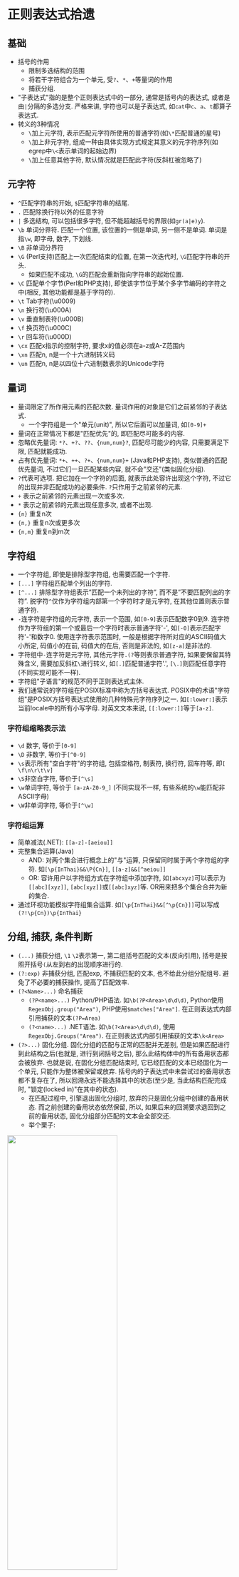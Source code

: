 # 正则表达式拾遗

## 基础

- 括号的作用
  - 限制多选结构的范围
  - 将若干字符组合为一个单元, 受`?`、`*`、`+`等量词的作用
  - 捕获分组.
- "子表达式"指的是整个正则表达式中的一部分, 通常是括号内的表达式, 或者是由`|`分隔的多选分支. 严格来讲, 字符也可以是子表达式, 如`cat`中`c`、`a`、`t`都算子表达式.
- 转义的3种情况
  - `\`加上元字符, 表示匹配元字符所使用的普通字符(如`\*`匹配普通的星号)
  - `\`加上非元字符, 组成一种由具体实现方式规定其意义的元字符序列(如egrep中`\<`表示单词的起始边界)
  - `\`加上任意其他字符, 默认情况就是匹配此字符(反斜杠被忽略了)

## 元字符

- `^`匹配字符串的开始, `$`匹配字符串的结尾.
- `.` 匹配除换行符以外的任意字符
- `|` 多选结构, 可以包括很多字符, 但不能超越括号的界限(如`gr(a|e)y`).
- `\b` 单词分界符. 匹配一个位置, 该位置的一侧是单词, 另一侧不是单词. 单词是指`\w`, 即字母, 数字, 下划线.
- `\B` 非单词分界符
- `\G` (Perl支持)匹配上一次匹配结束的位置, 在第一次迭代时, `\G`匹配字符串的开头.
  - 如果匹配不成功, `\G`的匹配会重新指向字符串的起始位置.
- `\C` 匹配单个字节(Perl和PHP支持), 即使该字节位于某个多字节编码的字符之中(相反, 其他功能都是基于字符的).
- `\t` Tab字符(\u0009)
- `\n` 换行符(\u000A)
- `\v` 垂直制表符(\u000B)
- `\f` 换页符(\u000C)
- `\r` 回车符(\u000D)
- `\cx` 匹配x指示的控制字符, 要求x的值必须在a-z或A-Z范围内
- `\xn` 匹配n, n是一个十六进制转义码
- `\un` 匹配n, n是以四位十六进制数表示的Unicode字符

## 量词

- 量词限定了所作用元素的匹配次数. 量词作用的对象是它们之前紧邻的子表达式.
  - 一个字符组是一个"单元(unit)", 所以它后面可以加量词, 如`[0-9]+`
- 量词在正常情况下都是"匹配优先"的, 即匹配尽可能多的内容.
- 忽略优先量词: `*?`、`+?`、`??`、`{num,num}?`, 匹配尽可能少的内容, 只需要满足下限, 匹配就能成功.
- 占有优先量词: `*+`、`++`、`?+`、`{num,num}+` (Java和PHP支持), 类似普通的匹配优先量词, 不过它们一旦匹配某些内容, 就不会"交还"(类似固化分组).
- `?`代表可选项. 把它加在一个字符的后面, 就表示此处容许出现这个字符, 不过它的出现并非匹配成功的必要条件. `?`只作用于之前紧邻的元素.
- `+` 表示之前紧邻的元素出现一次或多次.
- `*` 表示之前紧邻的元素出现任意多次, 或者不出现.
- `{n}` 重复n次
- `{n,}` 重复n次或更多次
- `{n,m}` 重复n到m次

## 字符组

- 一个字符组, 即使是排除型字符组, 也需要匹配一个字符.
- `[...]` 字符组匹配单个列出的字符.
- `[^...]` 排除型字符组表示”匹配一个未列出的字符”, 而不是”不要匹配列出的字符”. 脱字符`^`仅作为字符组内部第一个字符时才是元字符, 在其他位置则表示普通字符.
- `-`连字符是字符组的元字符, 表示一个范围, 如`[0-9]`表示匹配数字0到9. 连字符作为字符组的第一个或最后一个字符时表示普通字符'-', 如`[-0]`表示匹配字符'-'和数字0. 使用连字符表示范围时, 一般是根据字符所对应的ASCII码值大小所定, 码值小的在前, 码值大的在后, 否则是非法的, 如`[z-a]`是非法的.
- 字符组中`-`连字符是元字符, 其他元字符`.(?`等则表示普通字符, 如果要保留其特殊含义, 需要加反斜杠`\`进行转义, 如`[.]`匹配普通字符'.', `[\.]`则匹配任意字符(不同实现可能不一样).
- 字符组"子语言"的规范不同于正则表达式主体.
- 我们通常说的字符组在POSIX标准中称为方括号表达式. POSIX中的术语"字符组"是POSIX方括号表达式使用的几种特殊元字符序列之一. 如`[:lower:]`表示当前locale中的所有小写字母. 对英文文本来说, `[[:lower:]]`等于`[a-z]`.

### 字符组缩略表示法

- `\d` 数字, 等价于`[0-9]`
- `\D` 非数字, 等价于`[^0-9]`
- `\s`表示所有"空白字符"的字符组, 包括空格符, 制表符, 换行符, 回车符等, 即`[ \f\n\r\t\v]`
- `\S`非空白字符, 等价于`[^\s]`
- `\w`单词字符, 等价于 `[a-zA-Z0-9_]` (不同实现不一样, 有些系统的`\w`能匹配非ASCII字母)
- `\W`非单词字符, 等价于`[^\w]`

### 字符组运算

- 简单减法(.NET): `[[a-z]-[aeiou]]`
- 完整集合运算(Java)
  - AND: 对两个集合进行概念上的"与"运算, 只保留同时属于两个字符组的字符. 如`[\p{InThai}&&\P{Cn}]`, `[[a-z]&&[^aeiou]]`
  - OR: 容许用户以字符组方式在字符组中添加字符, 如`[abcxyz]`可以表示为`[[abc][xyz]]`, `[abc[xyz]]`或`[[abc]xyz]`等. OR用来把多个集合合并为新的集合.
- 通过环视功能模拟字符组集合运算. 如`[\p{InThai}&&[^\p{Cn}]]`可以写成`(?!\p{Cn})\p{InThai}`

## 分组, 捕获, 条件判断

- `(...)` 捕获分组, `\1` `\2`表示第一, 第二组括号匹配的文本(反向引用), 括号是按照开括号`(`从左到右的出现顺序进行的.
- `(?:exp)` 非捕获分组, 匹配exp, 不捕获匹配的文本, 也不给此分组分配组号. 避免了不必要的捕获操作, 提高了匹配效率.
- `(?<Name>...)` 命名捕获
  - `(?P<name>...)` Python/PHP语法. 如`\b(?P<Area>\d\d\d)`, Python使用`RegexObj.group("Area")`, PHP使用`$matches["Area"]`. 在正则表达式内部引用捕获的文本`(?P=Area)`
  - `(?<name>...)` .NET语法. 如`\b(?<Area>\d\d\d)`, 使用`RegexObj.Groups("Area")`. 在正则表达式内部引用捕获的文本`\k<Area>`
- `(?>...)` 固化分组. 固化分组的匹配与正常的匹配并无差别, 但是如果匹配进行到此结构之后(也就是, 进行到闭括号之后), 那么此结构体中的所有备用状态都会被放弃. 也就是说, 在固化分组匹配结束时, 它已经匹配的文本已经固化为一个单元, 只能作为整体被保留或放弃. 括号内的子表达式中未尝试过的备用状态都不复存在了, 所以回溯永远不能选择其中的状态(至少是, 当此结构匹配完成时, "锁定(locked in)"在其中的状态).
  - 在匹配过程中, 引擎退出固化分组时, 放弃的只是固化分组中创建的备用状态. 而之前创建的备用状态依然保留, 所以, 如果后来的回溯要求退回到之前的备用状态, 固化分组部分匹配的文本会全部交还.
  - 举个栗子:
<img src="https://raw.githubusercontent.com/tzstone/MarkdownPhotos/master/%E5%9B%BA%E8%AF%9D%E5%88%86%E7%BB%84%E7%9A%84%E4%BE%8B%E5%AD%90.jpeg" width="70%" height="50%" align=center />

- `(?if then|else)` 条件判断. if部分是特殊的条件表达式, then和else部分是普通的子表达式. 如果if部分测试为真, 则尝试then的表达式, 否则尝试else部分(else部分也可以不出现, 此时可以省略'|').
  - `测试对捕获型括号的特殊引用`. 如果if部分是一个括号中的编号, 而对应编号的捕获型括号参与了匹配, 其值为"true". "参与匹配"不等于"实际匹配了文本". 例如:
    - 匹配可能包含在`<...>`中的单词: `(<)?\w+(?(1)>)`可以, `(<?)\w+(?(1)>)`则不行. 因为第二个例子中捕获型括号不是可选的(其中的`<`才是), 无论`<`是否匹配了文本, 第一组捕获型括号都"参与匹配", 所以`(?(1)...)`中if部分总是"true".
  - `用环视做测试`: `(?(?<=NUM:)\d+|\w+)`会在`NUM:`之后的位置尝试匹配`\d+`, 而在其他位置匹配`\w+`

## 匹配模式

- `/g` 全局匹配, 第一次匹配成功后继续搜索其他匹配项, 直至找到所有匹配.
- `/m` 增强的行锚点, `^`和`$`会从字符串模式切换到逻辑行模式.(即`^`,`$`分别匹配一行的开始和结束). 支持此模式的程序通常还提供了`\A`和`\Z`, 它们的作用与与普通的`^`和`$`一样, 只是在此模式下它们的意义不会发生变化. 有些实现方式中, `$`和`\Z`能够匹配字符串内部的换行符, 不过通常会提供`\z`, 唯一匹配整个字符串的结尾位置.
- `/i` 不区分大小写
- `/u` Unicode模式(javascript的ES6新增), 用来正确处理大于`\uFFFF`的Unicode字符。也就是说，会正确处理四个字节的UTF-16编码
- `/y` 与`/g`都是全局匹配(javascript的ES6新增), 不同在于: lastIndex属性指定每次搜索的开始位置, `/g`从这个位置开始向后搜索, 直到发现匹配为止; 但是`/y`要求必须在lastIndex指定的位置发现匹配, 即y修饰符确保匹配必须从剩下的第一个位置开始
- `/x` 宽松排列(Perl支持)
- `/s` 单行文本模式(perl支持), 点号不受限制, 可以匹配任何字符(包括换行符).
- `(?#...)`和`#...` 注释模式
- `\Q...\E` (Java, PHP, Perl支持)文字文本(literal text)模式, 消除其中除`\E`之外所有元字符的特殊含义, 其中的所有字符都会被当成普通文字文本来对待.

### 模式修饰符`(?modifier)`

- 许多流派容许在正则表达式中设定匹配模式. 如`(?i)`会启用不区分大小写的匹配, 而`(?-i)`会停用此功能. 例如, `<B>(?i)very(?-i)</B>`会对中间的`very`进行不区分大小写的匹配. 常见的模式修饰符字母:
  - `i` 不区分大小写的匹配模式
  - `x` 宽松排列和注释模式
  - `s` 点号通配模式
  - `m` 增强的行锚点模式

- 模式作用范围`(?modifier:...)`, 如`(?i:...)`表示模式修饰符的作用范围只有在括号内有效.

## 环视(lookaround)

- 环视结构不匹配任何字符, 只匹配文本中的特定位置. 环视不会消耗字符.
- 环视不会匹配字符, 但环视中的分组仍然会被捕获. 如`(?=(\d{3})+(?!\d))`中会捕获`(\d{3})`
- 环视结构中的子表达式会保存备用状态, 进行必要的回溯. 如果环视结构的匹配尝试结束(成功或失败), 在尝试中创造的所有备用状态都会被放弃(放弃备用状态这一点类似固化分组和占有优先量词).
  - 用肯定环视模拟固化分组: `(?=(regex))\1`可模拟`(?>regex)`
- 顺序环视顺序(从左至右)查看文本, 尝试匹配子表达式, 如果能够匹配, 就返回匹配成功信息.
  - `(?=exp)` 肯定型顺序环视, 表示如果当前位置右边的字符能匹配`exp`则匹配成功
  - `(?!exp)` 否定型顺序环视, `exp`不能匹配右侧文本
- 逆序环视逆序(从右向左)查看文本, 尝试匹配子表达式, 如果能够匹配, 就返回匹配成功信息.
  - `(?<=exp)` 肯定型逆序环视, 表示如果当前位置左边的字符能匹配`exp`则匹配成功
  - `(?<!exp)` 否定型逆序环视, `exp`不能匹配左侧文本

## 组合字符

- 一个字符在Unicode中可能由两个代码点构成. 如`à`在Unicode中由U+0061(`a`)和钝重音U+0300(`̀`, 组合字符)构成. Unicode提供了许多组合字符, 用来修饰(结合)一个基本字符.
- 许多程序把"字符"和"代码点"视为等价, 也就是说, 点号可以匹配单个的代码点, 无论是基本字符还是组合字符. 所以`à`能够由`^..$`匹配, 而不是`^.$`
- 如果有两个代码点的字符, 后面跟有一个量词, 量词作用的其实是第二个代码点.
- Perl和PHP支持使用`\X`缩略表示`\P{M}\p{M}*`, 它可以视为点号的扩展. 它匹配一个基本字符, 之后可能有任意数目的组合字符. `\P{M}`匹配不是组合字符的代码点, `\p{M}*`匹配零个或多个组合字符的代码点.
  - `\X`始终能匹配换行符和其他Unicode行终结符
  - `\X`不能匹配以组合字符开头的字符

## Unicode属性, 字母表, 区块

- Unicode是一套字符映射规则, 它还定义了每个字符的性质(qualities).

<img src="https://raw.githubusercontent.com/tzstone/MarkdownPhotos/master/%E5%9F%BA%E6%9C%AC%E7%9A%84Unicode%E5%B1%9E%E6%80%A7%E5%88%86%E7%B1%BB.jpeg" width="70%" height="50%" align=center />


- 字母表(Scripts) 有的系统能够按照字母表(书写系统 writing system)的名字以`\p{...}`来匹配. 例如, 用`\p{Hebrew}`匹配希伯来文独有的字符
  - 字母表不会包含特定的书写系统中的所有字符, 而只包含独属于(或者计划独属于)此书写系统中的字符. 常见的字符, 例如空格和标点不属于任何字母表, 而是属于通用的IsCommon伪字母表, 用`\p{IsCommon}`匹配.
- 区块(Block), 表示Unicode字符映射表中一定范围内的代码点. 例如, Tibetan区块表是从`U+0F00`到`U+0FFF`的256个代码点. 其中的字符在perl中可以用`\p{InTibetan}`来匹配.

## 正则引擎

### 分类

- 主要分为两大类: DFA和NFA. POSIX标准出台后, 规定了正则表达式的应有行为, NFA需要修改才能符合标准, 所以粗略可以分为3类:
  - DFA(包括符合或不符合POSIX标准的)
  - 传统型NFA
  - POSIX NFA

### 匹配的规则(适用所有引擎)

- 优先选择最左端(最靠开头)的匹配结果
  - 由来: 匹配先从需要查找的字符串的起始位置尝试匹配. 尝试匹配的意思是, 在当前位置测试整个正则表达式能匹配的每样文本. 如果在当前位置测试了所有的可能之后不能找到匹配结果, 就需要从字符串的第二个字符之前的位置开始重新尝试. 在找到匹配结果以前必须在所有的位置重复此过程. 只有在尝试过所有的起始位置(直到字符串的最后一个字符)都不能找到匹配结果的情况下, 才会报告"匹配失败".
  - 该规则没有规定优先的匹配结果的长度
- 标准的匹配量词(`*`、`+`、`?`和`{n,m}`)是匹配优先的.
  - 总是尝试匹配尽可能多的字符, 直到匹配上限为止, 但为了整个表达式的匹配, 它们通常也需要"释放"(即"交还")一些字符.
    - `先来先服务`原则: 匹配优先的结构只会在被迫的情况下交还字符. 如用`^.*([0-9]+)`匹配"copyright 2003.", `$1`会捕获到`3`, 而不是`2003`, 因为`.*`优先匹配了所有字符, 在被迫交还了`3`后,`[0-9]+`已经能够匹配, 此时没有"必须"匹配的元素, 所以`.*`不会被迫交还`0`

### NFA引擎(非确定型有穷自动机): 表达式主导(regex-directed)

- 在子表达式与正则表达式的控制结构(多选分支, 括号以及匹配量词)的层级关系(layout)控制了整个匹配过程
- 例如, 用`to(nite|knight|night)`匹配文本"...tonight..."

 <img src="https://raw.githubusercontent.com/tzstone/MarkdownPhotos/master/%E8%A1%A8%E8%BE%BE%E5%BC%8F%E4%B8%BB%E5%AF%BC.jpeg" width="70%" height="50%" align=center />

### DFA引擎(确定型有穷自动机): 文本主导(text-directed)

- 扫描的字符串中的每个字符都对引擎进行了控制
- 如果引擎发现, 文本中出现的某个字符会令所有处理中的匹配可能失效, 就会返回某个之前保留的完整匹配. 如果不存在这样的完整匹配, 则要报告在当前位置无法匹配.
  - 如正则表达式`to(...)?`, 括号内的部分不是必须出现的, 但由于匹配优先的性质, 引擎会尝试匹配括号内的部分. 匹配过程中, 在尝试括号内的部分时, 完整匹配`('to')`已经保留下来, 以应付括号中的内容无法匹配的情况.
- 例如, 用`to(nite|knight|night)`匹配文本"...tonight..."

<img src="https://raw.githubusercontent.com/tzstone/MarkdownPhotos/master/%E6%96%87%E6%9C%AC%E4%B8%BB%E5%AF%BC.jpeg" width="70%" height="50%" align=center />

### NFA与DFA的比较

#### 预编译阶段

- 在使用正则表达式搜索之前, 两种引擎都会编译表达式. DFA会內建一张路线图(map), 描述"遇到这个和这个字符, 就该选择这个和那个可能的匹配". 字符串中的每个字符都会按照这张路线图来匹配. 有时候, 构造这张路线图可能需要相当的时间和内存. 相比之下, NFA的编译过程通常更快一些, 需要的内存也更少一些.

#### 匹配速度

- 对于简单文本的匹配测试, 两种引擎速度差不多. 一般来说, DFA的速度与正则表达式无关, 而NFA中两者直接相关.
  - 在NFA的匹配过程中, 目标文本中的某个字符可能会被正则表达式的不同部分重复检测(甚至有可能被同一部分反复检测). (NFA对于一个字符的输入可能存在多个以上的状态转移)
  - DFA引擎是确定型的, 目标文本中的每个字符只会检查(最多)一遍. 对于一个已经匹配的字符, 你无法知道它是否属于最终匹配(它可能属于最终会失败的匹配), 但因为引擎同时记录了所有可能的匹配, 这个字符只需要检测一次. (DFA对于每一个输入只存在一个选择)

#### 匹配结果

- `最左最长规则`: 在文本的某个特定位置有一个或多个匹配的可能, DFA会选择所有可能中能匹配最多文本的那个. 如`one(self)?(selfsufficient)?`来匹配字符串"oneselfsufficient". 传统型NFA会在第一次找到匹配时停下来, 所以返回`oneself`, POSIX NFA在第一次找到匹配后继续尝试其他所有可能(备用状态), 最后返回最长匹配文本`onselfsufficient`, DFA也会返回最长匹配文本`onselfsufficient`
  - 类似的, 在多选结构中, 传统型NFA是按序排列的(从左到右, 选择第一个匹配成功的分支), DFA和POSIX NFA是匹配优先的, 即总是匹配所有多选分支中能匹配最多文本的那个.
    - 有序排列的多选结构, 通过变换顺序, 可以实现匹配优先的功能. 如`(\.\d\d[1-9]|\.\d\d)\d*`等价于匹配优先的`(\.\d\d[1-9]?)\d*`

#### 匹配能力

- 传统型NFA支持忽略优先量词, DFA不支持, 忽略优先量词在POSIX NFA中没有意义(因为POSIX标准规定, 如果在字符串的某个位置存在多个可能的匹配, 应当返回的是最长的匹配)
- NFA支持占用优先量词, 固化分组, 环视, 有序的多选结构, DFA不支持
- NFA支持捕获型括号和回溯, DFA不支持
  - `回溯`: NFA会依次处理各个子表达式或组成元素, 遇到需要在多个可能成功的选项中进行选择的时候(如量词和多选结构), 它会选择其一, 同时记住其他选择, 以备返回时使用. 如果当前选项匹配成功, 且正则表达式余下部分也匹配成功, 则匹配结束. 如果当前选项匹配失败, 或者正则表达式后面的部分匹配失败, 那么引擎需要回溯到最后一个作出选择的地方, 选择其他备用选项继续尝试(`即把"当前状态"切换为最近保存的"备用状态"`). 这样, 引擎最终会尝试表达式的所有可能途径.
    - 如果需要在"进行尝试"和"跳过尝试"之间选择, 对于匹配优先量词, 引擎会优先选择"进行尝试", 而对于忽略优先量词, 会选择"跳过尝试".
    - 距离当前最近储存的选项就是当本地失败强制回溯时返回的. 使用的原则是LIFO(last in first out, 后进先出)
    - 回溯机制不但需要重新计算正则表达式和文本的对应位置, 也需要维护括号内的子表达式所匹配文本的状态(反向引用).
    - "备用状态"用来标记: 在需要的时候, 匹配可以从这里重新开始尝试. 它们保存了两个位置: 正则表达式中的位置, 和未尝试的分支在字符串中的位置.
      - 未进行回溯的匹配
      <img src="https://raw.githubusercontent.com/tzstone/MarkdownPhotos/master/%E6%9C%AA%E8%BF%9B%E8%A1%8C%E5%9B%9E%E6%BA%AF%E7%9A%84%E5%8C%B9%E9%85%8D.jpeg" width="70%" height="50%" align=center />

      - 忽略优先的匹配
      <img src="https://raw.githubusercontent.com/tzstone/MarkdownPhotos/master/%E5%BF%BD%E7%95%A5%E4%BC%98%E5%85%88%E7%9A%84%E5%8C%B9%E9%85%8D.jpeg" width="70%" height="50%" align=center />

      - 星号, 加号及回溯
        - 每次测试星号作用的元素之前, 引擎都会保存一个状态, 如果测试失败(或者测试进行下去遭遇失败), 还能够从保存的状态开始匹配.
      <img src="https://raw.githubusercontent.com/tzstone/MarkdownPhotos/master/%E6%98%9F%E5%8F%B7%2C%20%E5%8A%A0%E5%8F%B7%E5%8F%8A%E5%9B%9E%E6%BA%AF.jpeg" width="70%" height="50%" align=center />

## 正则表达式的匹配过程

1. `正则表达式编译`: 检查正则表达式的语法正确性, 如果正确, 就将其编译为内部形式(internal form)
2. `传动开始`: 传动装置将正则引擎"定位"到目标字符串的起始位置
3. `元素检测`: 引擎开始测试正则表达式和文本, 依次测试正则表达式的各个元素(component)
    - `相连元素`, 例如"Subject"中的"S", "u", "b", "j", "e"等等, 会依次尝试, 只有当某个元素匹配失败时才会停止
    - `量词修饰的元素`, 控制权在量词(检查量词是否应该继续匹配)和被限定的元素(测试能否匹配)之间轮换
    - 控制权在捕获型括号内外进行切换会带来一些开销. 括号内的表达式匹配的文本必须保留, 这样才能通过`$1`来引用. 因为一对括号可能属于某个回溯分支, 括号的状态就是用于回溯的状态的一部分, 所以进入和退出捕获型括号时需要修改状态
4. `寻找匹配结果`: 如果找到一个匹配结果, 传统型NFA会"锁定"在当前状态, 报告匹配成功. 而对POSIX NFA来说, 如果这个匹配是迄今为止最长的, 它会记住这个可能的匹配, 然后从**可用的保存状态**继续下去. 保存的状态都测试完毕之后返回最长的匹配
5. `传动装置的驱动过程`: 如果没有找到匹配, 传动装置就会驱动引擎, 从文本中的下一个字符开始新一轮的尝试(回到步骤3)
6. `匹配彻底失败`: 如果从目标字符串的每一个字符(包括最后一个字符之后的位置)开始的尝试都失败了, 就会报告匹配彻底失败.

## 实用技巧

- 集中关注在特定时刻真正容许匹配的字符
- 如果回溯会导致不期望, 与多选结构有关的匹配结果, 问题很可能在于, 任何成功的匹配都不过是多选分支的排列顺序造成的偶然结果
- 如果多个多选分支能够在同一位置匹配, 必须小心地排列顺序
- 对某个正则表达式进行细微的改动, 在某个实现方式中可能会带来速度的大幅提升, 而在另一个实现方式中大大降低速度.(不同的引擎可能以不同的方式来优化)

## 性能优化

- `避免重新编译`: 如避免在循环内创建正则表达式, 而是在循环外创建, 在循环内使用
- `使用非捕获型括号`: 如果不需要引用括号内的文本, 可以使用非捕获型括号`(?:...)`, 这样不但能够节省捕获的时间, 而且会减少回溯使用的状态的数量
- `不要滥用括号`: 在需要的时候使用括号, 在其他时候使用括号会阻止某些优化措施. 如不要用`(.)*`, 而是`.*`
- `不要滥用字符组`: 如不要使用只包含单个字符的字符组`[:]`
- `将锚点独立出来`: 添加锚点能够配合开头字符/字符串/字符识别优化, 节省大量不必要的工作.
  - `在表达式前面独立出^和\G`: `^(?:abc|123)`和`^abc|^123`在逻辑上是等价的, 但是许多正则引擎只会对第一个表达式使用优化.
  - `在表达式末尾独立出$`: 如使用`(?:abc|123)$`而不是`abc$|123$`
- `将文字文本独立出来`
  - 依靠正则引擎的能力来识别匹配成功必须的一些文字文本
  - `从量词中"提取"必须的元素`: 使用`xx*`代替`x+`能够暴露匹配必须的`x`, 又如`-{5,7}`可写成`-----{0,2}`
  - `"提取"多选结构开头的必须元素`: 用`th(?:is|at)`替代`(?:this|that)`
- `拆分正则表达式`: 有时候应用多个小正则表达式的速度比一个大正则表达式要快得多, 如小正则表达式可能会开启字符串/字符识别优化
- `使用固化分组和占用优先量词`: 在许多情况下, 固化分组和占用优先量词能够极大地提高匹配速度, 而且它们不会改变匹配结果
- `将最可能的匹配的多选分支放在前头`
- `化简量词优化`: 约束普通元素--例如文字字符或者字符组--的加号, 星号之类的量词, 通常要经过优化, 避免普通NFA引擎的大部分逐步处理开销. (如不要把`.*`写成`(?:.)*`)
- `限制匹配优先的作用范围`: 如果从`(\\.|[^\\"])*` => `(\\.|[^\\"]+)*`, 对传统型NFA来说, 能匹配成功的话会减少星号的迭代次数, 加快匹配速度. 但当无法匹配时, `(...+)*`星号和加号的共同作用会产生"指数级"种可能, 造成大量回溯. 而对POSIX NFA而言, 匹配成功/失败前, 都需要尝试所有的可能.
  - "消除循环"的通用模式`opening normal*(special normal*)* closing`: 如`"[^\\"]*(\\.[^\\"]*)*"`可消除上述的循环
    - special部分和normal部分匹配的开头不能重合, 这样special部分可用作检查点, 消除normal部分在`(...)*`的各轮迭代时匹配同样文本造成的不确定性
    - specail部分必须匹配至少一个字符
    - special部分必须是固化的. special部分匹配的文本不能由该部分的多次迭代完成
  - 使用固化分组和占用优先量词: `(...|...)*+`和`(?>(...|...)*)`

## 参考资料

- [<<精通正则表达式>>](https://book.douban.com/subject/2154713/)
- [正则表达式理论篇](https://aotu.io/notes/2016/11/17/regexp-theory/index.html)
